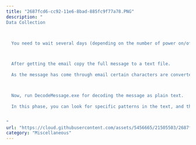 ```yaml
---
title: "2687fcd6-cc92-11e6-8bad-885fc9f77a78.PNG"
description: "
Data Collection



  You need to wait several days (depending on the number of power on/off of the PC), before getting any data.



  After getting the email copy the full message to a text file. 
  
  As the message has come through email certain characters are converted. To resolve that --- --- ---. 



  Now, run DecodeMessage.exe for decoding the message as plain text. 
  
  In this phase, you can look for specific patterns in the text, and thus get rid of most of the useless parts (like- mouse click, or same key-group press as happens during gaming).


"
url: "https://cloud.githubusercontent.com/assets/5456665/21505503/2687fcd6-cc92-11e6-8bad-885fc9f77a78.PNG"
category: "Miscellaneous"
---
```

